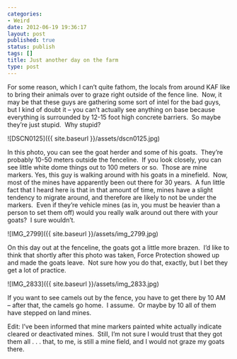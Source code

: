 ```yaml
---
categories:
- Weird
date: 2012-06-19 19:36:17
layout: post
published: true
status: publish
tags: []
title: Just another day on the farm
type: post
---
```


For some reason, which I can’t quite fathom, the locals from around KAF like
to bring their animals over to graze right outside of the fence line.  Now, it
may be that these guys are gathering some sort of intel for the bad guys, but
I kind of doubt it – you can’t actually see anything on base because
everything is surrounded by 12-15 foot high concrete barriers.  So maybe
they’re just stupid.  Why stupid?

![DSCN0125]({{ site.baseurl }}/assets/dscn0125.jpg)

In this photo, you can see the goat herder and some of his goats.  They’re
probably 10-50 meters outside the fenceline.  If you look closely, you can see
little white dome things out to 100 meters or so.  Those are mine markers.
Yes, this guy is walking around with his goats in a minefield.  Now, most of
the mines have apparently been out there for 30 years.  A fun little fact that
I heard here is that in that amount of time, mines have a slight tendency to
migrate around, and therefore are likely to not be under the markers.  Even if
they’re vehicle mines (as in, you must be heavier than a person to set them
off) would you really walk around out there with your goats?  I sure wouldn’t.

![IMG_2799]({{ site.baseurl }}/assets/img_2799.jpg)

On this day out at the fenceline, the goats got a little more brazen.  I’d
like to think that shortly after this photo was taken, Force Protection showed
up and made the goats leave.  Not sure how you do that, exactly, but I bet
they get a lot of practice.

![IMG_2833]({{ site.baseurl }}/assets/img_2833.jpg)

If you want to see camels out by the fence, you have to get there by 10 AM –
after that, the camels go home.  I assume.  Or maybe by 10 all of them have
stepped on land mines.

Edit: I’ve been informed that mine markers painted white actually indicate
cleared or deactivated mines.  Still, I’m not sure I would trust that they got
them all . . . that, to me, is still a mine field, and I would not graze my
goats there.